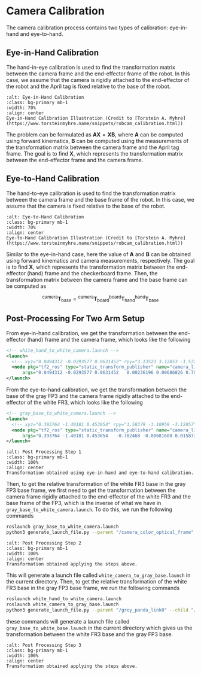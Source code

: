 # Camera Calibration

The camera calibration process contains two types of calibration: eye-in-hand and eye-to-hand. 

## Eye-in-Hand Calibration

The hand-in-eye calibration is used to find the transformation matrix between the camera frame and the end-effector frame of the robot. In this case, we assume that the camera is rigidly attached to the end-effector of the robot and the April tag is fixed relative to the base of the robot.

```{figure} ../imgs/eye-in-hand.png
:alt: Eye-in-Hand Calibration
:class: bg-primary mb-1
:width: 70%
:align: center
Eye-in-Hand Calibration Illustration (Credit to [Torstein A. Myhre](https://www.torsteinmyhre.name/snippets/robcam_calibration.html))
```

The problem can be formulated as $\mathbf{AX} = \mathbf{XB}$, where $\mathbf{A}$ can be computed using forward kinematics, $\mathbf{B}$ can be computed using the measurements of the transformation matrix between the camera frame and the April tag frame. The goal is to find $\mathbf{X}$, which represents the transformation matrix between the end-effector frame and the camera frame. 


## Eye-to-Hand Calibration

The hand-to-eye calibration is used to find the transformation matrix between the camera frame and the base frame of the robot. In this case, we assume that the camera is fixed relative to the base of the robot.

```{figure} ../imgs/eye-to-hand.png
:alt: Eye-to-Hand Calibration
:class: bg-primary mb-1
:width: 70%
:align: center
Eye-to-Hand Calibration Illustration (Credit to [Torstein A. Myhre](https://www.torsteinmyhre.name/snippets/robcam_calibration.html))
```

Similar to the eye-in-hand case, here the value of $\mathbf{A}$ and $\mathbf{B}$ can be obtained using forward kinematics and camera measurements, respectively. The goal is to find $\mathbf{X}$, which represents the transformation matrix between the end-effector (hand) frame and the checkerboard frame. Then, the transformation matrix between the camera frame and the base frame can be computed as

$$^\mathrm{camera}\mathbf{T}_\mathrm{base} = {}^\mathrm{camera}\mathbf{T}_\mathrm{board}{}^\mathrm{board}\mathbf{T}_\mathrm{hand}{}^\mathrm{hand}\mathbf{T}_\mathrm{base}$$

## Post-Processing For Two Arm Setup

From eye-in-hand calibration, we get the transformation between the end-effector (hand) frame and the camera frame, which looks like the following

```xml
<!-- white_hand_to_white_camera.launch -->
<launch>
  <!-- xyz="0.0494312 -0.0293577 0.0631452" rpy="3.13523 3.12853 -1.57277" -->
  <node pkg="tf2_ros" type="static_transform_publisher" name="camera_link_broadcaster"
      args="0.0494312 -0.0293577 0.0631452   0.00236196 0.00686826 0.706374 0.707802 panda_hand camera_color_optical_frame" />
</launch>
```

From the eye-to-hand calibration, we get the transformation between the base of the gray FP3 and the camera frame rigidly attached to the end-effector of the white FR3, which looks like the following


```xml
<!-- gray_base_to_white_camera.launch -->
<launch>
  <!-- xyz="0.393764 -1.40181 0.453054" rpy="1.58379 -3.10959 -3.12857" -->
  <node pkg="tf2_ros" type="static_transform_publisher" name="camera_link_broadcaster"
      args="0.393764 -1.40181 0.453054   -0.702468 -0.00681608 0.0158737 0.711506 panda_link0 camera_color_optical_frame" />
</launch>
```

```{figure} ../imgs/post_process_step1.png
:alt: Post Processing Step 1
:class: bg-primary mb-1
:width: 100%
:align: center
Transformation obtained using eye-in-hand and eye-to-hand calibration.
```

Then, to get the relative transformation of the white FR3 base in the gray FP3 base frame, we first need to get the transformation between the camera frame rigidly attached to the end-effector of the white FR3 and the base frame of the FP3, which is the inverse of what we have in `gray_base_to_white_camera.launch`. To do this, we run the following commands

```bash
roslaunch gray_base_to_white_camera.launch
python3 generate_launch_file.py --parent "/camera_color_optical_frame" --child "/panda_link0" --filename "white_camera_to_gray_base" --parentName "camera_color_optical_frame" --childName "grey_panda_link0"
```

```{figure} ../imgs/post_process_step2.png
:alt: Post Processing Step 2
:class: bg-primary mb-1
:width: 100%
:align: center
Transformation obtained applying the steps above.
```

This will generate a launch file called `white_camera_to_gray_base.launch` in the current directory. Then, to get the relative transformation of the white FR3 base in the gray FP3 base frame, we run the following commands

```bash
roslaunch white_hand_to_white_camera.launch
roslaunch white_camera_to_gray_base.launch
python3 generate_launch_file.py --parent "/grey_panda_link0" --child "/panda_link0" --filename "gray_base_to_white_base" --parentName "grey_panda_link0" --childName "white_panda_link0"
```

these commands will generate a launch file called `gray_base_to_white_base.launch` in the current directory which gives us the transformation between the white FR3 base and the gray FP3 base.

```{figure} ../imgs/post_process_step3.png
:alt: Post Processing Step 3
:class: bg-primary mb-1
:width: 100%
:align: center
Transformation obtained applying the steps above.
```

